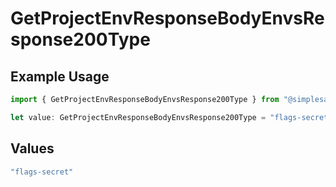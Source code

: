 # GetProjectEnvResponseBodyEnvsResponse200Type

## Example Usage

```typescript
import { GetProjectEnvResponseBodyEnvsResponse200Type } from "@simplesagar/vercel/models/getprojectenvop.js";

let value: GetProjectEnvResponseBodyEnvsResponse200Type = "flags-secret";
```

## Values

```typescript
"flags-secret"
```
